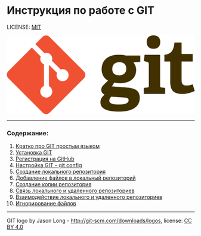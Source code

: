 # Инструкция по работе с GIT

LICENSE: [MIT](./license.md)

[![git-logo](./assets/git-logo.png)](https://ru.wikipedia.org/wiki/Git)

---

### Содержание:
1. [Кратко про GIT простым языком](./aboutgit.md)
2. [Установка GIT](./download.md)  
3. [Регистрация на GitHub](./regist.md)
4. [Настройка GIT - git config](./config.md)
5. [Создание локального репозитория](./init.md)
6. [Добавление файлов в локальный репозиторий](./add.md)
7. [Создание копии репозитория](./clone.md)
8. [Связь локального и удаленного репозиториев](./remote.md)
9. [Взаимодействие локального и удаленного репозиториев](./interaction.md)
10. [Игнорирование файлов](./gitignore.md)

---

GIT logo by Jason Long - http://git-scm.com/downloads/logos, license: [CC BY 4.0](https://creativecommons.org/licenses/by/4.0/)